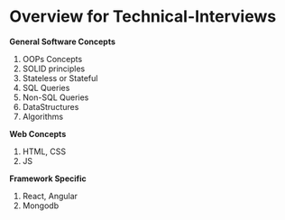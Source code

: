 # Overview for Technical-Interviews

**General Software Concepts**
1. OOPs Concepts
2. SOLID principles
3. Stateless or Stateful 
4. SQL Queries
5. Non-SQL Queries
6. DataStructures 
7. Algorithms 

**Web Concepts**
1. HTML, CSS
2. JS

**Framework Specific** 
1. React, Angular
2. Mongodb

